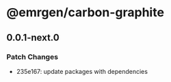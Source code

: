 # @emrgen/carbon-graphite

## 0.0.1-next.0

### Patch Changes

- 235e167: update packages with dependencies
